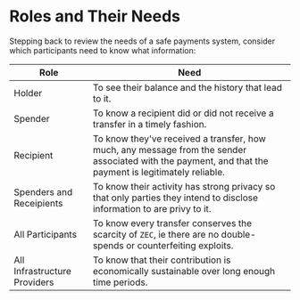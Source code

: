 # Roles and Their Needs

Stepping back to review the needs of a safe payments system, consider which participants need to know what information:

| Role | Need |
| ---- | ---- |
| Holder | To see their balance and the history that lead to it. |
| Spender | To know a recipient did or did not receive a transfer in a timely fashion. |
| Recipient | To know they've received a transfer, how much, any message from the sender associated with the payment, and that the payment is legitimately reliable. |
| Spenders and Receipients | To know their activity has strong privacy so that only parties they intend to disclose information to are privy to it. |
| All Participants | To know every transfer conserves the scarcity of `ZEC`, ie there are no double-spends or counterfeiting exploits. |
| All Infrastructure Providers | To know that their contribution is economically sustainable over long enough time periods. |

